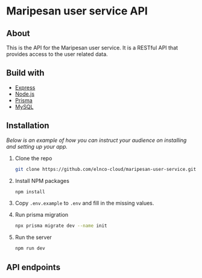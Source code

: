 # Maripesan user service API

## About

This is the API for the Maripesan user service. It is a RESTful API that provides access to the user related data.

## Build with

- [Express](http://expressjs.com/)
- [Node.js](http://nodejs.org/)
- [Prisma](https://www.prisma.io/)
- [MySQL](https://mariadb.org/)

## Installation

_Below is an example of how you can instruct your audience on installing and setting up your app._

1. Clone the repo

   ```sh
   git clone https://github.com/elnco-cloud/maripesan-user-service.git
   ```

2. Install NPM packages

   ```sh
   npm install
   ```

3. Copy `.env.example` to `.env` and fill in the missing values.

4. Run prisma migration

   ```sh
   npx prisma migrate dev --name init
   ```

5. Run the server

   ```sh
   npm run dev
   ```

## API endpoints
